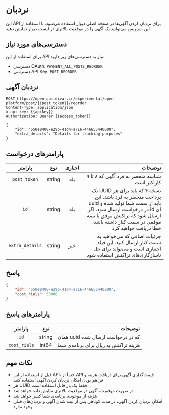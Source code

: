 # نردبان

این API برای نردبان کردن آگهی‌ها در صفحه اصلی دیوار استفاده می‌شود. با استفاده از این سرویس می‌توانید یک آگهی‌ را در موقعیت‌ بالاتری در لیست دیوار نمایش دهید.

## دسترسی‌های مورد نیاز

برای استفاده از این API نیاز به دسترسی‌های زیر دارید:
- دسترسی OAuth: `PAYMENT_ALL_POSTS_REORDER`
- دسترسی API Key: `POST_REORDER`

## نردبان آگهی

```http request
POST https://open-api.divar.ir/experimental/open-platform/post/{{post_token}}/reorder
Content-Type: application/json
x-api-key: {{apikey}}
Authorization: Bearer {{access_token}}

{
    "id": "550e8400-e29b-41d4-a716-446655440000",
    "extra_details": "Details for tracking purposes"
}
```

## پارامترهای درخواست

|    پارامتر     |  نوع   | اجباری |                                                                                                                                                                                                                                                       توضیحات |
|:--------------:|:------:|:-------:|-----------------------------------------------------------------------------------------------------------------------------------------------------------------------------------------------------------------------------------------------------:|
|  `post_token`  | string |   بله   |                                                                                                                                                                               شناسه منحصر به فرد آگهی که ۸ تا ۹ کاراکتر است |
|      `id`      | string |   بله   | یک UUID نسخه ۴ که باید برای هر پرداخت منحصر به فرد باشد. این uuid باید از سمت شما تولید شده و در درخواست ارسال شود. اگر id ای ارسال شود که تراکنش موفق یا نیمه موفقی در سمت کنار داشته باشد، خطا دریافت خواهید کرد |
| `extra_details` | string |  خیر   |                                                                                                                     جزئیات اضافی که می‌خواهید به سمت کنار ارسال کنید. این فیلد اختیاری است و می‌تواند برای حل ناسازگاری‌های تراکنش استفاده شود |

## پاسخ

```json
{
    "id": "550e8400-e29b-41d4-a716-446655440000",
    "cost_rials": 50000
}
```

## پارامترهای پاسخ

|    پارامتر    |  نوع   |                                              توضیحات |
|:-------------:|:------:|----------------------------------------------------:|
|     `id`      | string |                 همان uuid که در درخواست ارسال شده |
| `cost_rials`  | int64  | هزینه تراکنش به ریال برای برنامه‌ی شما |

## نکات مهم

- قبل از استفاده از این API، حتماً از API قیمت‌گذاری آگهی برای دریافت هزینه و فراهم بودن امکان نردبان کردن آگهی استفاده کنید
- هر UUID فقط یک بار قابل استفاده است
- در صورت موفقیت، آگهی در موقعیت بالاتری نمایش داده خواهد شد
- هزینه از موجودی برنامه‌ی شما کسر خواهد شد
- امکان نردبان کردن آگهی، در مدت کوتاهی پس از ثبت شدن آگهی و نردبان‌های قبلی وجود ندارد
